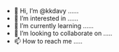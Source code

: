 - 👋 Hi, I’m @kkdavy ......
- 👀 I’m interested in ......
- 🌱 I’m currently learning ......
- 💞️ I’m looking to collaborate on .....
- 📫 How to reach me .....

<!---
kkdavy/kkdavy is a ✨ special ✨ repository because its `README.md` (this file) appears on your GitHub profile.
You can click the Preview link to take a look at your changes.
--->
